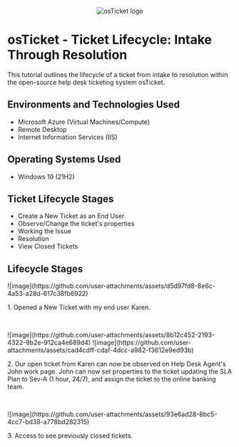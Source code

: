 <p align="center">
<img src="https://i.imgur.com/Clzj7Xs.png" alt="osTicket logo"/>
</p>

<h1>osTicket - Ticket Lifecycle: Intake Through Resolution</h1>
This tutorial outlines the lifecycle of a ticket from intake to resolution within the open-source help desk ticketing system osTicket.<br />


<h2>Environments and Technologies Used</h2>

- Microsoft Azure (Virtual Machines/Compute)
- Remote Desktop
- Internet Information Services (IIS)

<h2>Operating Systems Used </h2>

- Windows 10</b> (21H2)

<h2>Ticket Lifecycle Stages</h2>

- Create a New Ticket as an End User 
- Observe/Change the ticket's properties
- Working the Issue
- Resolution
- View Closed Tickets

<h2>Lifecycle Stages</h2>

<p>
![image](https://github.com/user-attachments/assets/d5d97fd8-8e6c-4a53-a28d-617c38fb6922)

</p>
<p>
1. Opened a New Ticket with my end user Karen.
</p>
<br />

<p>
![image](https://github.com/user-attachments/assets/8b12c452-2193-4322-8b2e-912ca4e689d4)
![image](https://github.com/user-attachments/assets/cad4cdff-cdaf-4dcc-a982-f3612e9ed93b)

</p>
<p>
2. Our open ticket from Karen can now be observed on Help Desk Agent's John work page. John can now set properties to the ticket updating the SLA Plan to Sev-A (1 hour, 24/7), and assign the ticket to the online banking team. 
</p>
<br />

<p>
![image](https://github.com/user-attachments/assets/93e6ad28-8bc5-4cc7-bd38-a778bd282315)

</p>
<p>
3. Access to see previously closed tickets. 
</p>
<br />
